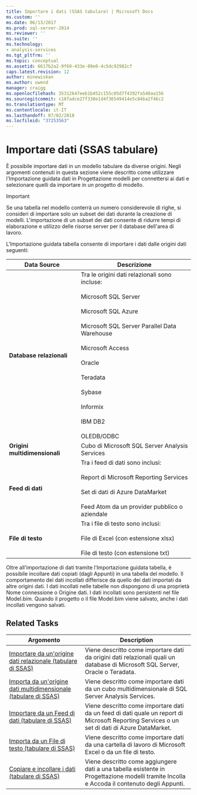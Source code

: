 ```yaml
---
title: Importare i dati (SSAS tabulare) | Microsoft Docs
ms.custom: ''
ms.date: 06/13/2017
ms.prod: sql-server-2014
ms.reviewer: ''
ms.suite: ''
ms.technology:
- analysis-services
ms.tgt_pltfrm: ''
ms.topic: conceptual
ms.assetid: 6617b2a2-9f69-433e-89e0-4c5dc92982cf
caps.latest.revision: 12
author: minewiskan
ms.author: owend
manager: craigg
ms.openlocfilehash: 35312647eeb1b452c155c05d7f4392fa540aa156
ms.sourcegitcommit: c18fadce27f330e1d4f36549414e5c84ba2f46c2
ms.translationtype: MT
ms.contentlocale: it-IT
ms.lasthandoff: 07/02/2018
ms.locfileid: "37253563"
---
```

# <a name="import-data-ssas-tabular"></a>Importare dati (SSAS tabulare)
  È possibile importare dati in un modello tabulare da diverse origini. Negli argomenti contenuti in questa sezione viene descritto come utilizzare l'Importazione guidata dati in Progettazione modelli per connettersi ai dati e selezionare quelli da importare in un progetto di modello.  
  
> [!IMPORTANT]  
>  Se una tabella nel modello conterrà un numero considerevole di righe, si consideri di importare solo un subset dei dati durante la creazione di modelli. L'importazione di un subset dei dati consente di ridurre tempi di elaborazione e utilizzo delle risorse server per il database dell'area di lavoro.  
  
 L'Importazione guidata tabella consente di importare i dati dalle origini dati seguenti:  
  
|**Data Source**|**Descrizione**|  
|---------------------|---------------------|  
|**Database relazionali**|Tra le origini dati relazionali sono incluse:<br /><br /> Microsoft SQL Server<br /><br /> Microsoft SQL Azure<br /><br /> Microsoft SQL Server Parallel Data Warehouse<br /><br /> Microsoft Access<br /><br /> Oracle<br /><br /> Teradata<br /><br /> Sybase<br /><br /> Informix<br /><br /> IBM DB2<br /><br /> OLEDB/ODBC|  
|**Origini multidimensionali**|Cubo di Microsoft SQL Server Analysis Services|  
|**Feed di dati**|Tra i feed di dati sono inclusi:<br /><br /> Report di Microsoft Reporting Services<br /><br /> Set di dati di Azure DataMarket<br /><br /> Feed Atom da un provider pubblico o aziendale|  
|**File di testo**|Tra i file di testo sono inclusi:<br /><br /> File di Excel (con estensione xlsx)<br /><br /> File di testo (con estensione txt)|  
  
 Oltre all'importazione di dati tramite l'Importazione guidata tabella, è possibile incollare dati copiati (dagli Appunti) in una tabella del modello. Il comportamento dei dati incollati differisce da quello dei dati importati da altre origini dati. I dati incollati nelle tabelle non dispongono di una proprietà Nome connessione o Origine dati. I dati incollati sono persistenti nel file Model.bim. Quando il progetto o il file Model.bim viene salvato, anche i dati incollati vengono salvati.  
  
## <a name="related-tasks"></a>Related Tasks  
  
|Argomento|Description|  
|-----------|-----------------|  
|[Importare da un'origine dati relazionale &#40;tabulare di SSAS&#41;](import-from-a-relational-data-source-ssas-tabular.md)|Viene descritto come importare dati da origini dati relazionali quali un database di Microsoft SQL Server, Oracle o Teradata.|  
|[Importa da un'origine dati multidimensionale &#40;tabulare di SSAS&#41;](import-from-a-multidimensional-data-source-ssas-tabular.md)|Viene descritto come importare dati da un cubo multidimensionale di SQL Server Analysis Services.|  
|[Importare da un Feed di dati &#40;tabulare di SSAS&#41;](import-from-a-data-feed-ssas-tabular.md)|Viene descritto come importare dati da un feed di dati quale un report di Microsoft Reporting Services o un set di dati di Azure DataMarket.|  
|[Importa da un File di testo &#40;tabulare di SSAS&#41;](import-from-a-text-file-ssas-tabular.md)|Viene descritto come importare dati da una cartella di lavoro di Microsoft Excel o da un file di testo.|  
|[Copiare e incollare i dati &#40;tabulare di SSAS&#41;](copy-and-paste-data-ssas-tabular.md)|Viene descritto come aggiungere dati a una tabella esistente in Progettazione modelli tramite Incolla e Accoda il contenuto degli Appunti.|  
  
  
